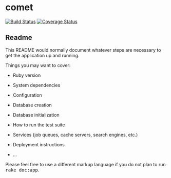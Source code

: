 # comet
[![Build Status](https://travis-ci.org/Tacahilo/drop_the_latte.png?branch=release,master)](https://travis-ci.org/Tacahilo/drop_the_latte)
[![Coverage Status](https://coveralls.io/repos/Tacahilo/drop_the_latte/badge.png?branch=release)](https://coveralls.io/r/Tacahilo/drop_the_latte)
## Readme

This README would normally document whatever steps are necessary to get the
application up and running.

Things you may want to cover:

* Ruby version

* System dependencies

* Configuration

* Database creation

* Database initialization

* How to run the test suite

* Services (job queues, cache servers, search engines, etc.)

* Deployment instructions

* ...


Please feel free to use a different markup language if you do not plan to run
<tt>rake doc:app</tt>.
